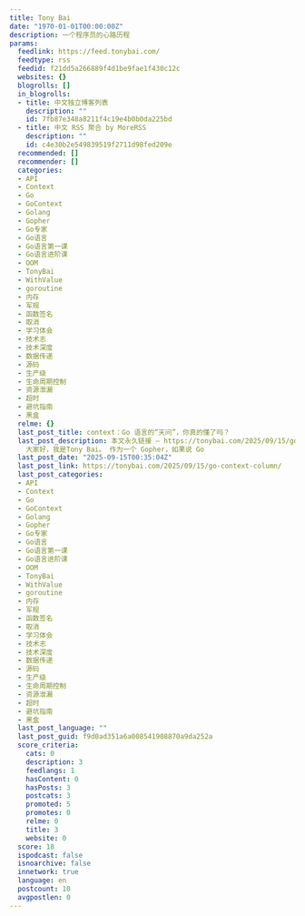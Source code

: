 ```yaml
---
title: Tony Bai
date: "1970-01-01T00:00:00Z"
description: 一个程序员的心路历程
params:
  feedlink: https://feed.tonybai.com/
  feedtype: rss
  feedid: f21dd5a266889f4d1be9fae1f430c12c
  websites: {}
  blogrolls: []
  in_blogrolls:
  - title: 中文独立博客列表
    description: ""
    id: 7fb87e348a8211f4c19e4b0b0da225bd
  - title: 中文 RSS 聚合 by MoreRSS
    description: ""
    id: c4e30b2e549839519f2711d98fed209e
  recommended: []
  recommender: []
  categories:
  - API
  - Context
  - Go
  - GoContext
  - Golang
  - Gopher
  - Go专家
  - Go语言
  - Go语言第一课
  - Go语言进阶课
  - OOM
  - TonyBai
  - WithValue
  - goroutine
  - 内存
  - 军规
  - 函数签名
  - 取消
  - 学习体会
  - 技术志
  - 技术深度
  - 数据传递
  - 源码
  - 生产级
  - 生命周期控制
  - 资源泄漏
  - 超时
  - 避坑指南
  - 黑盒
  relme: {}
  last_post_title: context：Go 语言的“天问”，你真的懂了吗？
  last_post_description: 本文永久链接 – https://tonybai.com/2025/09/15/go-context-column
    大家好，我是Tony Bai。 作为一个 Gopher，如果说 Go
  last_post_date: "2025-09-15T00:35:04Z"
  last_post_link: https://tonybai.com/2025/09/15/go-context-column/
  last_post_categories:
  - API
  - Context
  - Go
  - GoContext
  - Golang
  - Gopher
  - Go专家
  - Go语言
  - Go语言第一课
  - Go语言进阶课
  - OOM
  - TonyBai
  - WithValue
  - goroutine
  - 内存
  - 军规
  - 函数签名
  - 取消
  - 学习体会
  - 技术志
  - 技术深度
  - 数据传递
  - 源码
  - 生产级
  - 生命周期控制
  - 资源泄漏
  - 超时
  - 避坑指南
  - 黑盒
  last_post_language: ""
  last_post_guid: f9d0ad351a6a008541908870a9da252a
  score_criteria:
    cats: 0
    description: 3
    feedlangs: 1
    hasContent: 0
    hasPosts: 3
    postcats: 3
    promoted: 5
    promotes: 0
    relme: 0
    title: 3
    website: 0
  score: 18
  ispodcast: false
  isnoarchive: false
  innetwork: true
  language: en
  postcount: 10
  avgpostlen: 0
---
```

